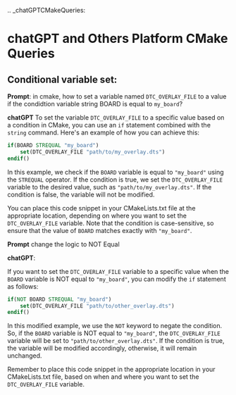 .. _chatGPTCMakeQueries:

# chatGPT and Others Platform CMake Queries

## Conditional variable set:

**Prompt**:
in cmake, how to set a variable named `DTC_OVERLAY_FILE` to a value if the 
condidtion variable string BOARD is equal to `my_board`?

**chatGPT**
To set the variable `DTC_OVERLAY_FILE` to a specific value based on a condition 
in CMake, you can use an `if` statement combined with the `string` command. 
Here's an example of how you can achieve this:

```cmake
if(BOARD STREQUAL "my_board")
    set(DTC_OVERLAY_FILE "path/to/my_overlay.dts")
endif()
```

In this example, we check if the `BOARD` variable is equal to `"my_board"` using 
the `STREQUAL` operator. If the condition is true, we set the `DTC_OVERLAY_FILE` 
variable to the desired value, such as `"path/to/my_overlay.dts"`. If the 
condition is false, the variable will not be modified.

You can place this code snippet in your CMakeLists.txt file at the appropriate 
location, depending on where you want to set the `DTC_OVERLAY_FILE` variable. 
Note that the condition is case-sensitive, so ensure that the value of `BOARD` 
matches exactly with `"my_board"`.

**Prompt**
change the logic to NOT Equal

**chatGPT**:

If you want to set the `DTC_OVERLAY_FILE` variable to a specific value when the 
`BOARD` variable is NOT equal to `"my_board"`, you can modify the `if` statement 
as follows:

```cmake
if(NOT BOARD STREQUAL "my_board")
    set(DTC_OVERLAY_FILE "path/to/other_overlay.dts")
endif()
```

In this modified example, we use the `NOT` keyword to negate the condition. So, 
if the `BOARD` variable is NOT equal to `"my_board"`, the `DTC_OVERLAY_FILE` 
variable will be set to `"path/to/other_overlay.dts"`. If the condition is true, 
the variable will be modified accordingly, otherwise, it will remain unchanged.

Remember to place this code snippet in the appropriate location in your 
CMakeLists.txt file, based on when and where you want to set the 
`DTC_OVERLAY_FILE` variable.